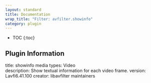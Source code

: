 ```yaml
---
layout: standard
title: Documentation
wrap_title: "Filter: avfilter.showinfo"
category: plugin
---
```

* TOC
{:toc}

## Plugin Information

title: showinfo
media types:
Video  
description: Show textual information for each video frame.
version: Lavfi6.41.100
creator: libavfilter maintainers
